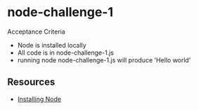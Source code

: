 # node-challenge-1

Acceptance Criteria

* Node is installed locally
* All code is in node-challenge-1.js
* running node node-challenge-1.js will produce 'Hello world'


## Resources
* [Installing Node](https://nodejs.org/en/download/package-manager/)

